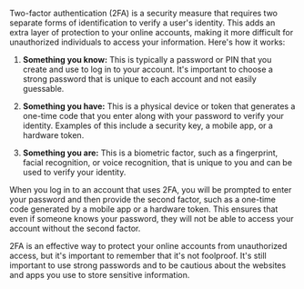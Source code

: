 Two-factor authentication (2FA) is a security measure that requires two separate forms of identification to verify a user's identity. This adds an extra layer of protection to your online accounts, making it more difficult for unauthorized individuals to access your information. Here's how it works:

1. **Something you know:** This is typically a password or PIN that you create and use to log in to your account. It's important to choose a strong password that is unique to each account and not easily guessable.

2. **Something you have:** This is a physical device or token that generates a one-time code that you enter along with your password to verify your identity. Examples of this include a security key, a mobile app, or a hardware token.

3. **Something you are:** This is a biometric factor, such as a fingerprint, facial recognition, or voice recognition, that is unique to you and can be used to verify your identity.

When you log in to an account that uses 2FA, you will be prompted to enter your password and then provide the second factor, such as a one-time code generated by a mobile app or a hardware token. This ensures that even if someone knows your password, they will not be able to access your account without the second factor.

2FA is an effective way to protect your online accounts from unauthorized access, but it's important to remember that it's not foolproof. It's still important to use strong passwords and to be cautious about the websites and apps you use to store sensitive information.